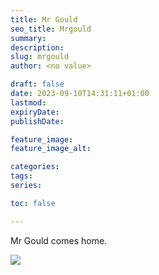 ```yaml
---
title: Mr Gould
seo_title: Mrgould
summary: 
description: 
slug: mrgould
author: <no value>

draft: false
date: 2023-09-10T14:31:11+01:00
lastmod: 
expiryDate: 
publishDate: 

feature_image: 
feature_image_alt: 

categories:
tags:
series:

toc: false

---
```


Mr Gould comes home.

![](/images/5434.jpeg)
